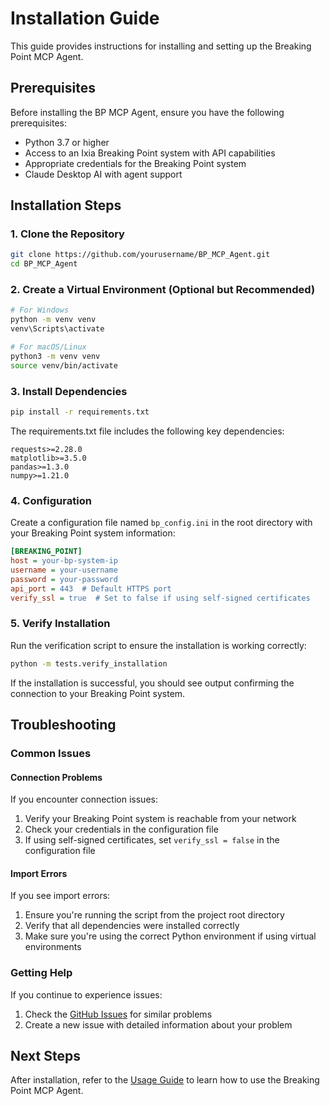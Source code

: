 # Installation Guide

This guide provides instructions for installing and setting up the Breaking Point MCP Agent.

## Prerequisites

Before installing the BP MCP Agent, ensure you have the following prerequisites:

- Python 3.7 or higher
- Access to an Ixia Breaking Point system with API capabilities
- Appropriate credentials for the Breaking Point system
- Claude Desktop AI with agent support

## Installation Steps

### 1. Clone the Repository

```bash
git clone https://github.com/yourusername/BP_MCP_Agent.git
cd BP_MCP_Agent
```

### 2. Create a Virtual Environment (Optional but Recommended)

```bash
# For Windows
python -m venv venv
venv\Scripts\activate

# For macOS/Linux
python3 -m venv venv
source venv/bin/activate
```

### 3. Install Dependencies

```bash
pip install -r requirements.txt
```

The requirements.txt file includes the following key dependencies:

```
requests>=2.28.0
matplotlib>=3.5.0
pandas>=1.3.0
numpy>=1.21.0
```

### 4. Configuration

Create a configuration file named `bp_config.ini` in the root directory with your Breaking Point system information:

```ini
[BREAKING_POINT]
host = your-bp-system-ip
username = your-username
password = your-password
api_port = 443  # Default HTTPS port
verify_ssl = true  # Set to false if using self-signed certificates
```

### 5. Verify Installation

Run the verification script to ensure the installation is working correctly:

```bash
python -m tests.verify_installation
```

If the installation is successful, you should see output confirming the connection to your Breaking Point system.

## Troubleshooting

### Common Issues

#### Connection Problems

If you encounter connection issues:

1. Verify your Breaking Point system is reachable from your network
2. Check your credentials in the configuration file
3. If using self-signed certificates, set `verify_ssl = false` in the configuration file

#### Import Errors

If you see import errors:

1. Ensure you're running the script from the project root directory
2. Verify that all dependencies were installed correctly
3. Make sure you're using the correct Python environment if using virtual environments

### Getting Help

If you continue to experience issues:

1. Check the [GitHub Issues](https://github.com/yourusername/BP_MCP_Agent/issues) for similar problems
2. Create a new issue with detailed information about your problem

## Next Steps

After installation, refer to the [Usage Guide](usage_guide.md) to learn how to use the Breaking Point MCP Agent.
